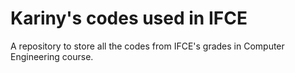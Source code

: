 # Kariny's codes used in IFCE
A repository to store all the codes from IFCE's  grades in Computer Engineering course.
